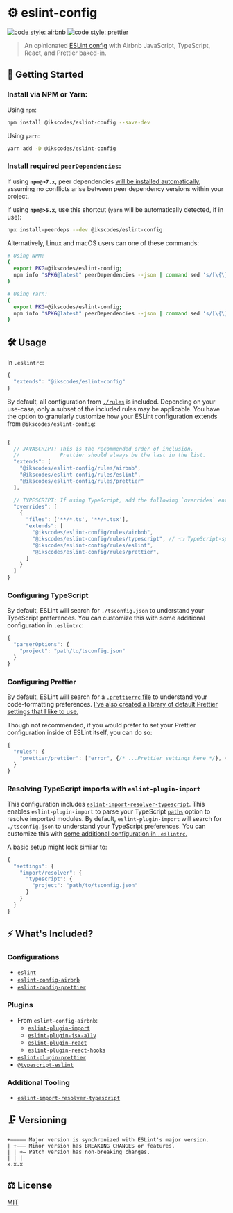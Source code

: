 # ⚙️ eslint-config

[![code style: airbnb](https://img.shields.io/badge/code%20style-airbnb-blue.svg?style=flat)](https://github.com/airbnb/javascript)
[![code style: prettier](https://img.shields.io/badge/code_style-prettier-ff69b4.svg?style=flat)](https://github.com/prettier/prettier)

> An opinionated [ESLint config](https://eslint.org/docs/user-guide/configuring) with Airbnb JavaScript, TypeScript, React, and Prettier baked-in.

## 🔗 Getting Started

### Install via NPM or Yarn:

Using `npm`:

```sh
npm install @ikscodes/eslint-config --save-dev
```

Using `yarn`:

```sh
yarn add -D @ikscodes/eslint-config
```

### Install required `peerDependencies`:

If using **`npm@>7.x`**, peer dependencies [will be installed automatically](https://github.blog/2021-02-02-npm-7-is-now-generally-available/), assuming no conflicts arise between peer dependency versions within your project.

If using **`npm@>5.x`**, use this shortcut (`yarn` will be automatically detected, if in use):

```sh
npx install-peerdeps --dev @ikscodes/eslint-config
```

Alternatively, Linux and macOS users can one of these commands:

```sh
# Using NPM:
(
  export PKG=@ikscodes/eslint-config;
  npm info "$PKG@latest" peerDependencies --json | command sed 's/[\{\},]//g ; s/: /@/g' | xargs npm install --save-dev "$PKG@latest"
)
```

```sh
# Using Yarn:
(
  export PKG=@ikscodes/eslint-config;
  npm info "$PKG@latest" peerDependencies --json | command sed 's/[\{\},]//g ; s/: /@/g' | xargs yarn add -D "$PKG@latest"
)
```

## 🛠️ Usage

In `.eslintrc`:

```javascript
{
  "extends": "@ikscodes/eslint-config"
}
```

By default, all configuration from [`./rules`](./rules) is included. Depending on your use-case, only a subset of the included rules may be applicable. You have the option to granularly customize how your ESLint configuration extends from `@ikscodes/eslint-config`:

```javascript

{
  // JAVASCRIPT: This is the recommended order of inclusion.
  //             Prettier should always be the last in the list.
  "extends": [
    "@ikscodes/eslint-config/rules/airbnb",
    "@ikscodes/eslint-config/rules/eslint",
    "@ikscodes/eslint-config/rules/prettier"
  ],

  // TYPESCRIPT: If using TypeScript, add the following `overrides` entry:
  "overrides": [
    {
      "files": ['**/*.ts', '**/*.tsx'],
      "extends": [
        "@ikscodes/eslint-config/rules/airbnb",
        "@ikscodes/eslint-config/rules/typescript", // 👈 TypeScript-specific rules
        "@ikscodes/eslint-config/rules/eslint",
        "@ikscodes/eslint-config/rules/prettier",
      ]
    }
  ]
}
```

### Configuring TypeScript

By default, ESLint will search for `./tsconfig.json` to understand your TypeScript preferences. You can customize this with some additional configuration in `.eslintrc`:

```javascript
{
  "parserOptions": {
    "project": "path/to/tsconfig.json"
  }
}
```

### Configuring Prettier

By default, ESLint will search for a [`.prettierrc` file](https://prettier.io/docs/en/configuration.html) to understand your code-formatting preferences. [I've also created a library of default Prettier settings that I like to use.](https://github.com/smithki/prettier-config)

Though not recommended, if you would prefer to set your Prettier configuration inside of ESLint itself, you can do so:

```javascript
{
  "rules": {
    "prettier/prettier": ["error", {/* ...Prettier settings here */}, { "usePrettierrc": false }]
  }
}
```

### Resolving TypeScript imports with `eslint-plugin-import`

This configuration includes [`eslint-import-resolver-typescript`](https://github.com/alexgorbatchev/eslint-import-resolver-typescript). This enables `eslint-plugin-import` to parse your TypeScript [`paths`](https://www.typescriptlang.org/docs/handbook/module-resolution.html) option to resolve imported modules. By default, `eslint-plugin-import` will search for `./tsconfig.json` to understand your TypeScript preferences. You can customize this with [some additional configuration in `.eslintrc`.](https://github.com/alexgorbatchev/eslint-import-resolver-typescript#configuration)

A basic setup might look similar to:

```javascript
{
  "settings": {
    "import/resolver": {
      "typescript": {
        "project": "path/to/tsconfig.json"
      }
    }
  }
}
```

## ⚡ What's Included?

### Configurations

- [`eslint`](https://eslint.org/docs/rules/)
- [`eslint-config-airbnb`](https://github.com/airbnb/javascript)
- [`eslint-config-prettier`](https://github.com/prettier/eslint-config-prettier)

### Plugins

- From `eslint-config-airbnb`:
  - [`eslint-plugin-import`](https://github.com/benmosher/eslint-plugin-import)
  - [`eslint-plugin-jsx-a11y`](https://github.com/evcohen/eslint-plugin-jsx-a11y)
  - [`eslint-plugin-react`](https://github.com/yannickcr/eslint-plugin-react)
  - [`eslint-plugin-react-hooks`](https://github.com/facebook/react/tree/master/packages/eslint-plugin-react-hooks)
- [`eslint-plugin-prettier`](https://github.com/prettier/eslint-plugin-prettier)
- [`@typescript-eslint`](https://github.com/typescript-eslint/typescript-eslint/tree/master/packages/eslint-plugin)

### Additional Tooling

- [`eslint-import-resolver-typescript`](https://github.com/alexgorbatchev/eslint-import-resolver-typescript)

## 🗜️ Versioning

```
+————— Major version is synchronized with ESLint's major version.
| +——— Minor version has BREAKING CHANGES or features.
| | +— Patch version has non-breaking changes.
| | |
x.x.x
```

## ⚖️ License

[MIT](./LICENSE)
